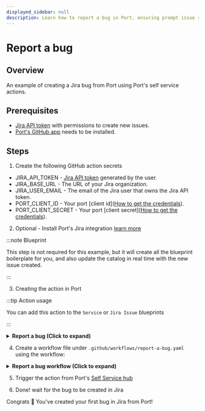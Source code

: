 ```yaml
---
displayed_sidebar: null
description: Learn how to report a bug in Port, ensuring prompt issue resolution and improving overall platform reliability.
---
```


# Report a bug

## Overview

An example of creating a Jira bug from Port using Port's self service actions.

## Prerequisites

- [Jira API token](https://support.atlassian.com/atlassian-account/docs/manage-api-tokens-for-your-atlassian-account/) with permissions to create new issues.
- [Port's GitHub app](https://github.com/apps/getport-io) needs to be installed.

## Steps

1. Create the following GitHub action secrets

- JIRA_API_TOKEN - [Jira API token](https://support.atlassian.com/atlassian-account/docs/manage-api-tokens-for-your-atlassian-account) generated by the user.
- JIRA_BASE_URL - The URL of your Jira organization.
- JIRA_USER_EMAIL - The email of the Jira user that owns the Jira API token.
- PORT_CLIENT_ID - Your port [client id]([How to get the credentials](https://docs.port.io/build-your-software-catalog/sync-data-to-catalog/api/#find-your-port-credentials)).
- PORT_CLIENT_SECRET - Your port [client secret]([How to get the credentials](https://docs.port.io/build-your-software-catalog/sync-data-to-catalog/api/#find-your-port-credentials)).

2. Optional - Install Port's Jira integration [learn more](https://docs.port.io/build-your-software-catalog/sync-data-to-catalog/project-management/jira/)

:::note Blueprint

This step is not required for this example, but it will create all the blueprint boilerplate for you, and also update the catalog in real time with the new issue created.

:::

3. Creating the action in Port

:::tip Action usage

You can add this action to the `Service` or `Jira Issue` blueprints

:::

<details>
<summary><b>Report a bug (Click to expand)</b></summary>

```json showLineNumbers
{
  "identifier": "jiraIssue_report_a_bug",
  "title": "Report a bug",
  "icon": "Jira",
  "description": "Report a bug in Port to our product team.",
  "trigger": {
    "type": "self-service",
    "operation": "CREATE",
    "userInputs": {
      "properties": {
        "description": {
          "icon": "DefaultProperty",
          "title": "Description",
          "type": "string"
        },
        "short_title": {
          "icon": "DefaultProperty",
          "title": "Short title",
          "type": "string"
        }
      },
      "required": [
        "short_title",
        "description"
      ],
      "order": [
        "short_title",
        "description"
      ]
    }
  },
  "invocationMethod": {
    "type": "GITHUB",
    "org": "<Enter GitHub organization>",
    "repo": "<Enter GitHub repository>",
    "workflow": "report-a-bug.yml",
    "workflowInputs": {
      "description": "{{.inputs.\"description\"}}",
      "short_title": "{{.inputs.\"short_title\"}}",
      "port_context": {
        "run_id": "{{ .run.id }}",
        "triggered_by": "{{ .trigger.by.user.email }}"
      }
    },
    "reportWorkflowStatus": true
  },
  "requiredApproval": false
}
```

</details>

4. Create a workflow file under `.github/workflows/report-a-bug.yaml` using the workflow:

<details>
<summary><b>Report a bug workflow (Click to expand)</b></summary>

```yaml showLineNumbers
## This Workflow creates a basic jira bug and updates in Port
## Remove comments and edit for more fields as part of the jira bug

name: Report a bug in jira

on:
  workflow_dispatch:
    inputs:
      description:
        required: true
        type: string
      short_title:
        required: true
        type: string
      port_context:
        required: true
        type: string

jobs:
  create_jira_issue:
    runs-on: ubuntu-latest
    steps:
      - name: Login
        uses: atlassian/gajira-login@v3
        env:
          JIRA_BASE_URL: ${{ secrets.JIRA_BASE_URL }}
          JIRA_USER_EMAIL: ${{ secrets.JIRA_USER_EMAIL }}
          JIRA_API_TOKEN: ${{ secrets.JIRA_API_TOKEN }}

      - name: Inform searching of user in user list
        uses: port-labs/port-github-action@v1
        with:
          clientId: ${{ secrets.PORT_CLIENT_ID }}
          clientSecret: ${{ secrets.PORT_CLIENT_SECRET }}
          operation: PATCH_RUN
          runId: ${{ fromJson(inputs.port_context).run_id }}
          logMessage: |
            Searching for user in organization user list... ⛴️

      - name: Search for reporter among user list
        id: search_for_reporter
        uses: fjogeleit/http-request-action@v1
        with:
          url: "${{ secrets.JIRA_BASE_URL }}/rest/api/3/user/search?query=${{ fromJson(inputs.port_context).triggered_by }}"
          method: "GET"
          username: ${{ secrets.JIRA_USER_EMAIL }}
          password: ${{ secrets.JIRA_API_TOKEN }}
          customHeaders: '{"Content-Type": "application/json"}'

      - name: Install jq
        run: sudo apt-get install jq
        if: steps.search_for_reporter.outcome == 'success'

      - name: Retrieve user list from search
        id: user_list_from_search
        if: steps.search_for_reporter.outcome == 'success'
        run: |
          selected_user_id=$(echo '${{ steps.search_for_reporter.outputs.response }}' | jq -r 'if length > 0 then .[0].accountId else "empty" end')
          selected_user_name=$(echo '${{ steps.search_for_reporter.outputs.response }}' | jq -r 'if length > 0 then .[0].displayName else "empty" end')
          echo "selected_user_id=${selected_user_id}" >> $GITHUB_OUTPUT
          echo "selected_user_name=${selected_user_name}" >> $GITHUB_OUTPUT

      - name: Inform user existence
        if: steps.user_list_from_search.outputs.selected_user_id != 'empty'
        uses: port-labs/port-github-action@v1
        with:
          clientId: ${{ secrets.PORT_CLIENT_ID }}
          clientSecret: ${{ secrets.PORT_CLIENT_SECRET }}
          operation: PATCH_RUN
          runId: ${{ fromJson(inputs.port_context).run_id }}
          logMessage: |
            User found 🥹 Bug reporter will be ${{ steps.user_list_from_search.outputs.selected_user_name }}... ⛴️

      - name: Inform user inexistence
        if: steps.user_list_from_search.outputs.selected_user_id == 'empty'
        uses: port-labs/port-github-action@v1
        with:
          clientId: ${{ secrets.PORT_CLIENT_ID }}
          clientSecret: ${{ secrets.PORT_CLIENT_SECRET }}
          operation: PATCH_RUN
          runId: ${{ fromJson(inputs.port_context).run_id }}
          logMessage: |
            User not found 😭 Bug will be created with default reporter ⛴️

      - name: Inform starting of jira issue creation
        uses: port-labs/port-github-action@v1
        with:
          clientId: ${{ secrets.PORT_CLIENT_ID }}
          clientSecret: ${{ secrets.PORT_CLIENT_SECRET }}
          operation: PATCH_RUN
          runId: ${{ fromJson(inputs.port_context).run_id }}
          logMessage: |
            Creating a new Jira issue.. ⛴️

      - name: Create Jira issue
        id: create
        uses: atlassian/gajira-create@v3
        with:
          project: PORT
          issuetype: Bug
          summary: ${{inputs.short_title}}
          description: |
            ${{inputs.description}}
          fields: |-
            ${{ steps.user_list_from_search.outputs.selected_user_id != 'empty'
              && format('{{"reporter": {{"id": "{0}" }}}}', steps.user_list_from_search.outputs.selected_user_id)
              || '{}'
            }}

      - name: Inform creation of Jira issue
        uses: port-labs/port-github-action@v1
        with:
          clientId: ${{ secrets.PORT_CLIENT_ID }}
          clientSecret: ${{ secrets.PORT_CLIENT_SECRET }}
          operation: PATCH_RUN
          link: https://getport.atlassian.net/browse/${{ steps.create.outputs.issue }}
          runId: ${{ fromJson(inputs.port_context).run_id }}
          logMessage: |
            Jira issue with ID ${{ steps.create.outputs.issue }} created! ✅

```

:::note Control the project context
Remember to update the project name, `<ENTER_JIRA_PROJECT_NAME>` to your Jira project
:::

</details>

5. Trigger the action from Port's [Self Service hub](https://app.getport.io/self-serve)

6. Done! wait for the bug to be created in Jira

Congrats 🎉 You've created your first bug in Jira from Port!
